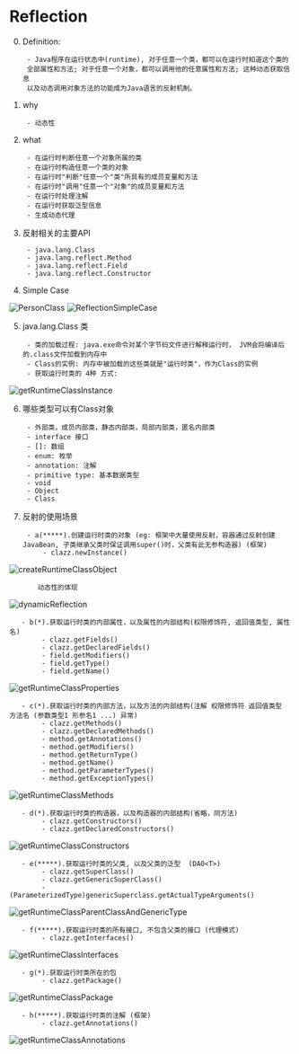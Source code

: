 # Reflection
        
0. Definition:
    
        - Java程序在运行状态中(runtime), 对于任意一个类，都可以在运行时知道这个类的
        全部属性和方法; 对于任意一个对象，都可以调用他的任意属性和方法; 这种动态获取信息
        以及动态调用对象方法的功能成为Java语言的反射机制。
    
1. why

        - 动态性
        
2. what
    
        - 在运行时判断任意一个对象所属的类
        - 在运行时构造任意一个类的对象
        - 在运行时"判断"任意一个"类"所具有的成员变量和方法
        - 在运行时"调用"任意一个"对象"的成员变量和方法
        - 在运行时处理注解
        - 在运行时获取泛型信息
        - 生成动态代理

3. 反射相关的主要API

        - java.lang.Class
        - java.lang.reflect.Method
        - java.lang.reflect.Field
        - java.lang.reflect.Constructor
        
4. Simple Case

![PersonClass](imagePool/PersonClass.png)
![ReflectionSimpleCase](imagePool/ReflectionSimpleCase.png)


5. java.lang.Class 类

        - 类的加载过程: java.exe命令对某个字节码文件进行解释运行时， JVM会将编译后的.class文件加载到内存中
        - Class的实例: 内存中被加载的这些类就是"运行时类"，作为Class的实例
        - 获取运行时类的 4种 方式: 
![getRuntimeClassInstance](imagePool/getRuntimeClassInstance.png)


6. 哪些类型可以有Class对象

        - 外部类，成员内部类，静态内部类，局部内部类，匿名内部类
        - interface 接口
        - []: 数组
        - enum: 枚举
        - annotation: 注解
        - primitive type: 基本数据类型
        - void
        - Object
        - Class 


7. 反射的使用场景
        
        - a(*****).创建运行时类的对象 (eg: 框架中大量使用反射，容器通过反射创建JavaBean, 子类继承父类时保证调用super()时，父类有此无参构造器) (框架)
            - clazz.newInstance()
![createRuntimeClassObject](imagePool/createRuntimeClassObject.png)

           动态性的体现
![dynamicReflection](imagePool/dynamicReflection.png)


       - b(*).获取运行时类的内部属性，以及属性的内部结构(权限修饰符, 返回值类型, 属性名)
            - clazz.getFields()
            - clazz.getDeclaredFields()
            - field.getModifiers()
            - field.getType()
            - field.getName()
![getRuntimeClassProperties](imagePool/getRuntimeClassProperties.png)


       - c(*).获取运行时类的内部方法，以及方法的内部结构(注解 权限修饰符 返回值类型 方法名 (参数类型1 形参名1 ...) 异常)
            - clazz.getMethods()
            - clazz.getDeclaredMethods()
            - method.getAnnotations()
            - method.getModifiers()
            - method.getReturnType()
            - method.getName()
            - method.getParameterTypes()
            - method.getExceptionTypes()
![getRuntimeClassMethods](imagePool/getRuntimeClassMethods.png)


       - d(*).获取运行时类的构造器，以及构造器的内部结构(省略，同方法)
            - clazz.getConstructors()
            - clazz.getDeclaredConstructors()
![getRuntimeClassConstructors](imagePool/getRuntimeClassConstructors.png)


       - e(*****).获取运行时类的父类, 以及父类的泛型  (DAO<T>)
            - clazz.getSuperClass()
            - clazz.getGenericSuperClass()
            - (ParameterizedType)genericSuperclass.getActualTypeArguments()
![getRuntimeClassParentClassAndGenericType](imagePool/getRuntimeClassParentClassAndGenericType.png)


       - f(*****).获取运行时类的所有接口, 不包含父类的接口 (代理模式)
            - clazz.getInterfaces()
![getRuntimeClassInterfaces](imagePool/getRuntimeClassInterfaces.png)


       - g(*).获取运行时类所在的包
            - clazz.getPackage()
![getRuntimeClassPackage](imagePool/getRuntimeClassPackage.png)
                
                
       - h(*****).获取运行时类的注解 (框架)
            - clazz.getAnnotations()
![getRuntimeClassAnnotations](imagePool/getRuntimeClassAnnotations.png)
